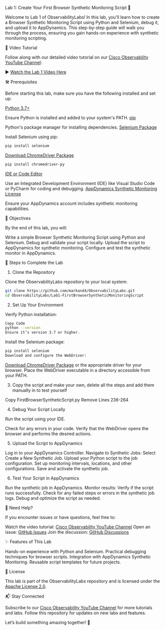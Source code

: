 
Lab 1: Create Your First Browser Synthetic Monitoring Script 🧪

Welcome to Lab 1 of ObservabilityLabs! In this lab, you'll learn how to create a Browser Synthetic Monitoring Script using Python and Selenium, debug it, and upload it to AppDynamics. This step-by-step guide will walk you through the process, ensuring you gain hands-on experience with synthetic monitoring scripting.



🎥 Video Tutorial

Follow along with our detailed video tutorial on our [Cisco Observability YouTube Channel](https://youtu.be/XzE4_croAcU):

▶️ [Watch the Lab 1 Video Here](https://youtu.be/XzE4_croAcU)



🛠 Prerequisites

Before starting this lab, make sure you have the following installed and set up:


[Python 3.7+](https://www.python.org/downloads/)

Ensure Python is installed and added to your system's PATH.
[pip](https://pip.pypa.io/en/stable/installation/)

Python's package manager for installing dependencies.
[Selenium Package](https://pypi.org/project/selenium/)

Install Selenium using pip:
```bash
pip install selenium
```
[Download ChromeDriver Package](https://pypi.org/project/chromedriver-py/)
```bash
pip install chromedriver-py
```

[IDE or Code Editor](https://code.visualstudio.com/)

Use an Integrated Development Environment (IDE) like Visual Studio Code or PyCharm for coding and debugging.
[AppDynamics Synthetic Monitoring License](https://docs.appdynamics.com/appd/24.x/latest/en/splunk-appdynamics-licensing/license-entitlements-and-restrictions)

Ensure your AppDynamics account includes synthetic monitoring capabilities.


🚀 Objectives

By the end of this lab, you will:


Write a simple Browser Synthetic Monitoring Script using Python and Selenium.
Debug and validate your script locally.
Upload the script to AppDynamics for synthetic monitoring.
Configure and test the synthetic monitor in AppDynamics.



🔧 Steps to Complete the Lab

1. Clone the Repository

Clone the ObservabilityLabs repository to your local system:


```bash
git clone https://github.com/markand4/ObservabilityLabs.git
cd ObservabilityLabs/Lab1-FirstBrowserSyntheticMonitoringScript
```

2. Set Up Your Environment

Verify Python installation:

```bash
Copy Code
python --version
Ensure it’s version 3.7 or higher.
```

Install the Selenium package:

```bash
pip install selenium
Download and configure the WebDriver:
```

[Download ChromeDriver Package](https://pypi.org/project/chromedriver-py/) or the appropriate driver for your browser.
Place the WebDriver executable in a directory accessible from your PATH.


3. Copy the script and make your own, delete all the steps and add them manually in to test yourself

Copy FirstBrowserSyntheticScript.py
Remove Lines 236-264

4. Debug Your Script Locally

Run the script using your IDE.

Check for any errors in your code.
Verify that the WebDriver opens the browser and performs the desired actions.


5. Upload the Script to AppDynamics

Log in to your AppDynamics Controller.
Navigate to Synthetic Jobs:
Select Create a New Synthetic Job.
Upload your Python script to the job configuration.
Set up monitoring intervals, locations, and other configurations.
Save and activate the synthetic job.


6. Test Your Script in AppDynamics

Run the synthetic job in AppDynamics.
Monitor results:
Verify if the script runs successfully.
Check for any failed steps or errors in the synthetic job logs.
Debug and optimize the script as needed.


📢 Need Help?

If you encounter issues or have questions, feel free to:


Watch the video tutorial: [Cisco Observability YouTube Channel](https://youtu.be/XzE4_croAcU)
Open an issue: [GitHub Issues](../../issues)
Join the discussion: [GitHub Discussions](../../discussions)


✨ Features of This Lab

Hands-on experience with Python and Selenium.
Practical debugging techniques for browser scripts.
Integration with AppDynamics Synthetic Monitoring.
Reusable script templates for future projects.


📜 License

This lab is part of the ObservabilityLabs repository and is licensed under the [Apache License 2.0](../../LICENSE).



📬 Stay Connected

Subscribe to our [Cisco Observability YouTube Channel](https://www.youtube.com/@CiscoObservability) for more tutorials and labs.
Follow this repository for updates on new labs and features.


Let’s build something amazing together! 🚀
